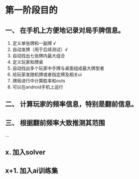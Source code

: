 
# 第一阶段目的

## 一、 在手机上方便地记录对局手牌信息。

1. 定义单张牌和一副牌 √
2. 自动发牌（用于后续测试）√
3. 自动找出七张牌内最大组合
4. 定义玩家和牌桌
5. 自动找出多个玩家中手牌与桌面组成最大牌型者
6. 给玩家发随机牌或者指定牌及相关ui
7. 牌局进行中计算胜率和outs
8. 可以在android手机上运行

## 二、 计算玩家的频率信息，特别是翻前信息。


## 三、 根据翻前频率大致推测其范围


...


## x. 加入solver

## x+1. 加入ai训练集





































